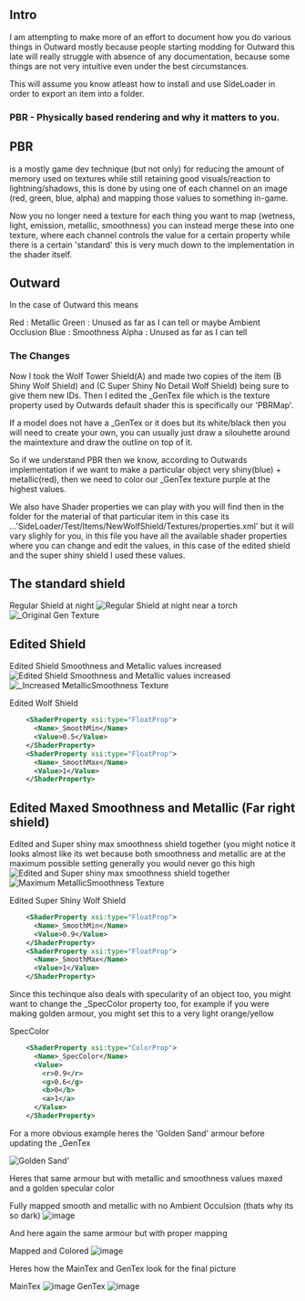 ## Intro

I am attempting to make more of an effort to document how you do various things in Outward mostly because people starting modding for Outward this late will really struggle with absence of any documentation, because some things are not very intuitive even under the best circumstances.

This will assume you know atleast how to install and use SideLoader in order to export an item into a folder.

### PBR - Physically based rendering and why it matters to you.


## PBR 

is a mostly game dev technique (but not only) for reducing the amount of memory used on textures while still retaining good visuals/reaction to lightning/shadows, this is done by using one of each channel on an image (red, green, blue, alpha) and mapping those values to something in-game.

Now you no longer need a texture for each thing you want to map (wetness, light, emission, metallic, smoothness) you can instead merge these into one texture, where each channel controls the value for a certain property while there is a certain 'standard' this is very much down to the implementation in the shader itself.


## Outward
In the case of Outward this means

Red : Metallic 
Green : Unused as far as I can tell or maybe Ambient Occlusion
Blue : Smoothness
Alpha : Unused as far as I can tell 


### The Changes

Now I took the Wolf Tower Shield(A) and made two copies of the item (B Shiny Wolf Shield) and (C Super Shiny No Detail Wolf Shield) being sure to give them new IDs.
Then I edited the _GenTex file which is the texture property used by Outwards default shader this is specifically our 'PBRMap'.

If a model does not have a _GenTex or it does but its white/black then you will need to create your own, you can usually just draw a silouhette around the maintexture and draw the outline on top of it.

So if we understand PBR then we know, according to Outwards implementation if we want to make a particular object very shiny(blue) + metallic(red), then we need to color our _GenTex texture purple at the highest values.

We also have Shader properties we can play with you will find then in the folder for the material of that particular item in this case its ...'SideLoader/Test/Items/NewWolfShield/Textures/properties.xml' but it will vary slighly for you, in this file you have all the available shader properties where you can change and edit the values, in this case of the edited shield and the super shiny shield I used these values.



## The standard shield

Regular Shield at night
![Regular Shield at night near a torch](https://github.com/Grim-/OutwardSuperSimpleExample/assets/3288858/c484859d-8685-4674-abf3-7363eee09b6d)
![_Original Gen Texture](https://github.com/Grim-/OutwardSuperSimpleExample/assets/3288858/c0bede67-67a1-4fd1-8208-0557aa579664)
## Edited Shield

Edited Shield Smoothness and Metallic values increased
![Edited Shield Smoothness and Metallic values increased](https://github.com/Grim-/OutwardSuperSimpleExample/assets/3288858/13a5a3c6-5d18-4f70-b2e0-852a1b2830c7)
![_Increased MetallicSmoothness Texture](https://github.com/Grim-/OutwardSuperSimpleExample/assets/3288858/580c817a-dc6e-4eda-989b-aca32779c5d2)

Edited Wolf Shield
```xml
    <ShaderProperty xsi:type="FloatProp">
      <Name>_SmoothMin</Name>
      <Value>0.5</Value>
    </ShaderProperty>
    <ShaderProperty xsi:type="FloatProp">
      <Name>_SmoothMax</Name>
      <Value>1</Value>
    </ShaderProperty>
```


## Edited Maxed Smoothness and Metallic (Far right shield)
Edited and Super shiny max smoothness shield together (you might notice it looks almost like its wet because both smoothness and metallic are at the maximum possible setting generally you would never go this high
![Edited and Super shiny max smoothness shield together](https://github.com/Grim-/OutwardSuperSimpleExample/assets/3288858/27e6a88c-ed91-4254-a576-5164d8608d03)
![Maximum MetallicSmoothness Texture](https://github.com/Grim-/OutwardSuperSimpleExample/assets/3288858/295fd402-63ea-4867-9714-5f3b1205e64a)

Edited Super Shiny Wolf Shield
```xml
    <ShaderProperty xsi:type="FloatProp">
      <Name>_SmoothMin</Name>
      <Value>0.9</Value>
    </ShaderProperty>
    <ShaderProperty xsi:type="FloatProp">
      <Name>_SmoothMax</Name>
      <Value>1</Value>
    </ShaderProperty>
```


Since this techinque also deals with specularity of an object too, you might want to change the _SpecColor property too, for example if you were making golden armour, you might set this to a very light orange/yellow

SpecColor
```xml
    <ShaderProperty xsi:type="ColorProp">
      <Name>_SpecColor</Name>
      <Value>
        <r>0.9</r>
        <g>0.6</g>
        <b>0</b>
        <a>1</a>
      </Value>
    </ShaderProperty>
```




For a more obvious example heres the 'Golden Sand' armour before updating the _GenTex

![Golden Sand'](https://github.com/Grim-/OutwardSuperSimpleExample/assets/3288858/a9fc5cbf-b6e6-47ff-bdec-ea38cfa850ac)


Heres that same armour but with metallic and smoothness values maxed and a golden specular color

Fully mapped smooth and metallic with no Ambient Occulsion (thats why its so dark)
![image](https://github.com/Grim-/OutwardSuperSimpleExample/assets/3288858/9a5a0599-7c7c-4a37-bb8c-bb455b26bfd4)


And here again the same armour but with proper mapping 

Mapped and Colored
![image](https://github.com/Grim-/OutwardSuperSimpleExample/assets/3288858/11c60d44-8e14-49f3-8c08-7e72ec1c7c82)



Heres how the MainTex and GenTex look for the final picture

MainTex
![image](https://github.com/Grim-/OutwardSuperSimpleExample/assets/3288858/f3538a46-97e7-4152-ae5f-dc0c73565009)
GenTex
![image](https://github.com/Grim-/OutwardSuperSimpleExample/assets/3288858/7245b3bc-fb56-41da-bc17-b61a770794d0)




